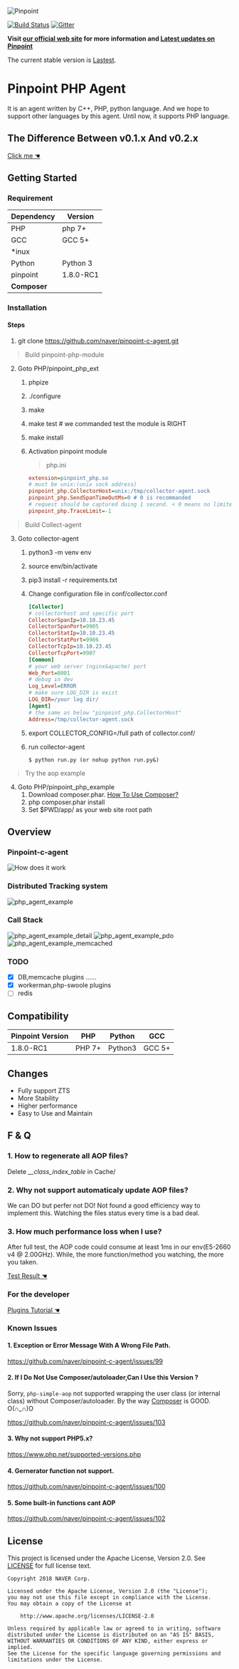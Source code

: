![Pinpoint](images/logo.png)

[![Build Status](https://travis-ci.com/naver/pinpoint-c-agent.svg?branch=master)](https://travis-ci.com/naver/pinpoint-c-agent) [![Gitter](https://badges.gitter.im/naver/pinpoint-c-agent.svg)](https://gitter.im/naver/pinpoint-c-agent?utm_source=badge&utm_medium=badge&utm_campaign=pr-badge)

**Visit [our official web site](http://naver.github.io/pinpoint/) for more information and [Latest updates on Pinpoint](https://naver.github.io/pinpoint/news.html)**  


The current stable version is [Lastest](https://github.com/naver/pinpoint-c-agent/releases).

# Pinpoint PHP Agent

It is an agent written by C++, PHP, python language. And we hope to support other languages by this agent. Until now, it supports PHP language.

## The Difference Between v0.1.x And v0.2.x

[Click me ☚](PHP/Readme.md)

## Getting Started

### Requirement

Dependency|Version
---|----
PHP| php 7+
GCC| GCC 5+
*inux|
Python | Python 3
pinpoint| 1.8.0-RC1
**Composer**| 

### Installation

#### Steps
1. git clone https://github.com/naver/pinpoint-c-agent.git
   
> Build pinpoint-php-module

2. Goto PHP/pinpoint_php_ext
   1. phpize        
   2. ./configure
   3. make 
   4. make test # we commanded test the module is RIGHT
   5. make install 
   6. Activation pinpoint module
   
       >  php.ini 
        ```ini
        extension=pinpoint_php.so
        # must be unix:(unix sock address)
        pinpoint_php.CollectorHost=unix:/tmp/collector-agent.sock
        pinpoint_php.SendSpanTimeOutMs=0 # 0 is recommanded
        # request should be captured duing 1 second. < 0 means no limited
        pinpoint_php.TraceLimit=-1 
        ```
> Build Collect-agent
3. Goto collector-agent
   1. python3 -m venv env
   2. source env/bin/activate
   3. pip3 install -r requirements.txt
   4. Change configuration file in conf/collector.conf

        ```ini
        [Collector]
        # collectorhost and specific port
        CollectorSpanIp=10.10.23.45
        CollectorSpanPort=9905
        CollectorStatIp=10.10.23.45
        CollectorStatPort=9906
        CollectorTcpIp=10.10.23.45
        CollectorTcpPort=9907
        [Common]
        # your web server (nginx&apache) port
        Web_Port=8001   
        # debug in dev
        Log_Level=ERROR 
        # make sure LOG_DIR is exist
        LOG_DIR=/your log dir/
        [Agent]
        # the same as below "pinpoint_php.CollectorHost"
        Address=/tmp/collector-agent.sock
        ```
    5. export COLLECTOR_CONFIG=/full path of collector.conf/
    6. run  collector-agent
        ```
        $ python run.py (or nohup python run.py&)
        ```
   
> Try the aop example
4. Goto PHP/pinpoint_php_example
   1. Download composer.phar. [How To Use Composer?](https://getcomposer.org/doc/00-intro.md)
   2. php composer.phar install
   3. Set $PWD/app/ as your web site root path

## Overview

### Pinpoint-c-agent 
![How does it work](images/pinpoint_0.2.jpg)

### Distributed Tracking system
![php_agent_example](images/php_agent_example.png)
### Call Stack
![php_agent_example_detail](images/php_agent_example_detail.png)
![php_agent_example_pdo](images/callstack-pdo.png)
![php_agent_example_memcached](images/callstack-memcached.png)

### TODO

- [x] DB,memcache plugins ......
- [x] workerman,php-swoole plugins 
- [ ] redis

## Compatibility

Pinpoint Version | PHP| Python|GCC
---------------- | ----- | -----|---
1.8.0-RC1 | PHP 7+ | Python3|GCC 5+

## Changes

- Fully support ZTS
- More Stability 
- Higher performance 
- Easy to Use and Maintain

## F & Q

### 1. How to regenerate all AOP files?

Delete *__class_index_table* in Cache/

### 2. Why not support automaticaly update AOP files?

We can DO but perfer not DO! Not found a good efficiency way to implement this.
Watching the files status every time is a bad deal.

### 3. How much performance loss when I use?

After full test, the AOP code could consume at least 1ms in our env(E5-2660 v4 @ 2.00GHz). While, the more function/method you watching, the more you taken. 

[Test Result ☚](PHP/Readme.md#performance-loss-under-stress-test)

### For the developer

[Plugins Tutorial ☚](PHP/pinpoint_php_example/Readme.md)

### Known Issues

#### 1. Exception or Error Message With A Wrong File Path.

https://github.com/naver/pinpoint-c-agent/issues/99

#### 2. If I Do Not Use Composer/autoloader,Can I Use this Version ?

Sorry, `php-simple-aop` not supported wrapping the user class (or internal class) without Composer/autoloader. By the way [Composer](https://getcomposer.org/) is GOOD. O(∩_∩)O

https://github.com/naver/pinpoint-c-agent/issues/103

#### 3. Why not support PHP5.x?

https://www.php.net/supported-versions.php

#### 4. Gernerator function not support.

https://github.com/naver/pinpoint-c-agent/issues/100

#### 5. Some built-in functions cant AOP
https://github.com/naver/pinpoint-c-agent/issues/102

## License
This project is licensed under the Apache License, Version 2.0.
See [LICENSE](LICENSE) for full license text.

```
Copyright 2018 NAVER Corp.

Licensed under the Apache License, Version 2.0 (the "License");
you may not use this file except in compliance with the License.
You may obtain a copy of the License at

    http://www.apache.org/licenses/LICENSE-2.0

Unless required by applicable law or agreed to in writing, software
distributed under the License is distributed on an "AS IS" BASIS,
WITHOUT WARRANTIES OR CONDITIONS OF ANY KIND, either express or implied.
See the License for the specific language governing permissions and
limitations under the License.
```
